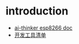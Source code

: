 # introduction

- [ai-thinker esp8266 doc](https://docs.ai-thinker.com/esp8266/docs)
- [开发工具清单](https://docs.ai-thinker.com/tools)

